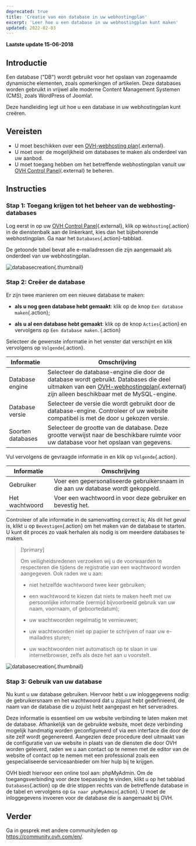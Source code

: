 ```yaml
---
deprecated: true
title: 'Creatie van een database in uw webhostingplan'
excerpt: 'Leer hoe u een database in uw webhostingplan kunt maken'
updated: 2022-02-03
---
```


**Laatste update 15-06-2018**

## Introductie

Een database ("DB") wordt gebruikt voor het opslaan van zogenaamde dynamische elementen, zoals opmerkingen of artikelen. Deze databases worden gebruikt in vrijwel alle moderne Content Management Systemen (CMS), zoals WordPress of Joomla!.

Deze handleiding legt uit hoe u een database in uw webhostingplan kunt creëren.

## Vereisten

- U moet beschikken over een [OVH-webhosting plan](https://www.ovhcloud.com/nl/web-hosting/){.external}.
- U moet over de mogelijkheid om databases te maken als onderdeel van uw aanbod.
- U moet toegang hebben om het betreffende webhostingplan vanuit uw [OVH Control Panel](https://www.ovh.com/auth/?action=gotomanager&from=https://www.ovh.nl/&ovhSubsidiary=nl){.external} te beheren.

## Instructies

### Stap 1: Toegang krijgen tot het beheer van de webhosting-databases

Log eerst in op uw [OVH Control Panel](https://www.ovh.com/auth/?action=gotomanager&from=https://www.ovh.nl/&ovhSubsidiary=nl){.external}, klik op `Webhosting`{.action} in de dienstenbalk aan de linkerkant, kies dan het bijbehorende webhostingplan. Ga naar het `Databases`{.action}-tabblad.

De getoonde tabel bevat alle e-mailadressen die zijn aangemaakt als onderdeel van uw webhostingplan.

![databasecreation](images/database-creation-step1.png){.thumbnail}

### Stap 2: Creëer de database

Er zijn twee manieren om een nieuwe database te maken:

- **als u nog geen database hebt gemaakt**: klik op de knop `Een database maken`{.action};

- **als u al een database hebt gemaakt**: klik op de knop `Acties`{.action} en vervolgens op `Een database maken.`{.action}

Selecteer de gewenste informatie in het venster dat verschijnt en klik vervolgens op `Volgende`{.action}.

|Informatie|Omschrijving|  
|---|---|  
|Database engine|Selecteer de database-engine die door de database wordt gebruikt. Databases die deel uitmaken van een [OVH-webhostingplan](https://www.ovhcloud.com/nl/web-hosting/){.external} zijn alleen beschikbaar met de MySQL-engine.|  
|Database versie|Selecteer de versie die wordt gebruikt door de database-engine. Controleer of uw website compatibel is met de door u gekozen versie. |  
|Soorten databases|Selecteer de grootte van de database. Deze grootte verwijst naar de beschikbare ruimte voor uw database voor het opslaan van gegevens.|   

Vul vervolgens de gevraagde informatie in en klik op `Volgende`{.action}.

|Informatie|Omschrijving|   
|---|---|   
|Gebruiker|Voer een gepersonaliseerde gebruikersnaam in die aan uw database wordt gekoppeld.|   
|Het wachtwoord|Voer een wachtwoord in voor deze gebruiker en bevestig het.|   

Controleer of alle informatie in de samenvatting correct is; Als dit het geval is, klikt u op `Bevestigen`{.action} om het maken van de database te starten. U kunt dit proces zo vaak herhalen als nodig is om meerdere databases te maken.

> [!primary]
>
> Om veiligheidsredenen verzoeken wij u de voorwaarden te respecteren die tijdens de registratie van een wachtwoord worden aangegeven. Ook raden we u aan: 
>
> - niet hetzelfde wachtwoord twee keer gebruiken;
>
> - een wachtwoord te kiezen dat niets te maken heeft met uw persoonlijke informatie (vermijd bijvoorbeeld gebruik van uw naam, voornaam, of geboortedatum);
>
> - uw wachtwoorden regelmatig te vernieuwen;
>
> - uw wachtwoorden niet op papier te schrijven of naar uw e-mailadres sturen;
>
> - uw wachtwoorden niet automatisch op te slaan in uw internetbrowser, zelfs als deze het aan u voorstelt.
>

![databasecreation](images/database-creation-step2.png){.thumbnail}

### Stap 3: Gebruik van uw database

Nu kunt u uw database gebruiken. Hiervoor hebt u uw inloggegevens nodig: de gebruikersnaam en het wachtwoord dat u zojuist hebt gedefinieerd, de naam van de database die u zojuist hebt aangepast en het serveradres.

Deze informatie is essentieel om uw website verbinding te laten maken met de database. Afhankelijk van de gebruikte website, moet deze verbinding mogelijk handmatig worden geconfigureerd of via een interface die door de site zelf wordt gegenereerd. Aangezien deze procedure deel uitmaakt van de configuratie van uw website in plaats van de diensten die door OVH worden geleverd, raden we u aan contact op te nemen met de editor van de website of contact op te nemen met een professional zoals een gespecialiseerde serviceaanbieder om hier hulp bij te krijgen. 

OVH biedt hiervoor een online tool aan: phpMyAdmin. Om de toegangsverbinding voor deze toepassing te vinden, klikt u op het tabblad `Databases`{.action} op de drie stippen rechts van de betreffende database in de tabel en vervolgens op `Ga naar phpMyAdmin`{.action}. U moet de inloggegevens invoeren voor de database die is aangemaakt bij OVH.

## Verder

Ga in gesprek met andere communityleden op <https://community.ovh.com/en/>.